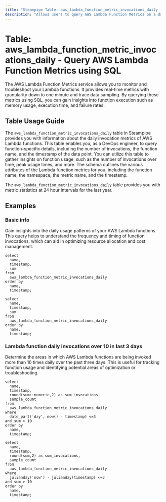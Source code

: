 ```yaml
---
title: "Steampipe Table: aws_lambda_function_metric_invocations_daily - Query AWS Lambda Function Metrics using SQL"
description: "Allows users to query AWS Lambda Function Metrics on a daily basis."
---
```


# Table: aws_lambda_function_metric_invocations_daily - Query AWS Lambda Function Metrics using SQL

The AWS Lambda Function Metrics service allows you to monitor and troubleshoot your Lambda functions. It provides real-time metrics with granularity down to one minute and trace data sampling. By querying these metrics using SQL, you can gain insights into function execution such as memory usage, execution time, and failure rates.

## Table Usage Guide

The `aws_lambda_function_metric_invocations_daily` table in Steampipe provides you with information about the daily invocation metrics of AWS Lambda functions. This table enables you, as a DevOps engineer, to query function-specific details, including the number of invocations, the function name, and the timestamp of the data point. You can utilize this table to gather insights on function usage, such as the number of invocations over time, peak usage times, and more. The schema outlines the various attributes of the Lambda function metrics for you, including the function name, the namespace, the metric name, and the timestamp.

The `aws_lambda_function_metric_invocations_daily` table provides you with metric statistics at 24 hour intervals for the last year.

## Examples

### Basic info
Gain insights into the daily usage patterns of your AWS Lambda functions. This query helps to understand the frequency and timing of function invocations, which can aid in optimizing resource allocation and cost management.

```sql+postgres
select
  name,
  timestamp,
  sum
from
  aws_lambda_function_metric_invocations_daily
order by
  name,
  timestamp;
```

```sql+sqlite
select
  name,
  timestamp,
  sum
from
  aws_lambda_function_metric_invocations_daily
order by
  name,
  timestamp;
```


### Lambda function daily invocations over 10 in last 3 days
Determine the areas in which AWS Lambda functions are being invoked more than 10 times daily over the past three days. This is useful for tracking function usage and identifying potential areas of optimization or troubleshooting.

```sql+postgres
select
  name,
  timestamp,
  round(sum::numeric,2) as sum_invocations,
  sample_count
from
  aws_lambda_function_metric_invocations_daily
where 
  date_part('day', now() - timestamp) <=3
and sum > 10
order by
  name,
  timestamp;
```

```sql+sqlite
select
  name,
  timestamp,
  round(sum,2) as sum_invocations,
  sample_count
from
  aws_lambda_function_metric_invocations_daily
where 
  julianday('now') - julianday(timestamp) <=3
and sum > 10
order by
  name,
  timestamp;
```
